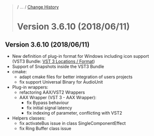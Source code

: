 >/ ... / [Change History](../Index.md)
>
># Version 3.6.10 (2018/06/11)

## Version 3.6.10 (2018/06/11)

- New definition of plug-in format for Windows including icon support (VST3 Bundle: [VST 3 Locations / Format](../../Locations+Format/Plugin+Locations.md))
- Support of Snapshots inside the VST3 Bundle
- cmake:
    - adapt cmake files for better integration of users projects
    - fix support Universal Binary for AudioUnit
- Plug-in wrappers:
    - refactoring AAX/VST2 Wrappers
    - AAX Wrapper (VST 3 - AAX Wrapper):
        - fix Bypass behaviour
        - fix initial signal latency
        - fix indexing of parameter, conflicting with VST2
- Helpers classes:
    - fix activateBus issue in class SingleComponentEffect
    - fix Ring Buffer class issue